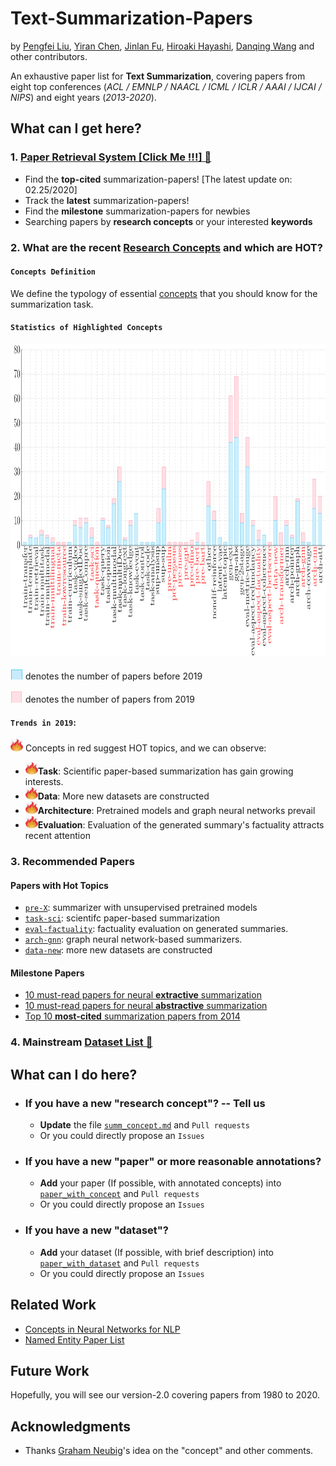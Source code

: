 # Text-Summarization-Papers
by [Pengfei Liu](http://pfliu.com/), [Yiran Chen](), [Jinlan Fu](https://scholar.google.com/citations?hl=en&user=D4vtw8QAAAAJ), [Hiroaki Hayashi](https://hiroakih.me/),  [Danqing Wang](XX) and other contributors.


An exhaustive paper list for **Text Summarization**,
covering papers from eight top conferences (*ACL / EMNLP / NAACL / ICML / ICLR / AAAI / IJCAI / NIPS*)  and eight years (*2013-2020*).  





## What can I get here?



### 1. [Paper Retrieval System **[Click Me !!!]** &#x1F53D;](http://pfliu.com/pl-summarization/summ_paper.html)
* Find the **top-cited** summarization-papers! [The latest update on: 02.25/2020]
* Track the **latest** summarization-papers!
* Find the **milestone** summarization-papers for newbies
* Searching papers by **research concepts** or your interested **keywords**








### 2. What are the recent [Research Concepts](https://github.com/neulab/Text-Summarization-Papers/blob/master/summ_concept.md) and which are HOT?

#### `Concepts Definition`
We define the typology of essential [concepts](https://github.com/neulab/Text-Summarization-Papers/blob/master/summ_concept.md) that you should know for the summarization task.


#### `Statistics of Highlighted Concepts`
<img src="fig/stat_summ-1.png" alt="Summary" height="500" width="1200">


<img src="fig/blue.png" alt="before 2019" height="20" width="20"> denotes the number of papers before 2019
<br>


<img src="fig/red.png" alt="from 2019" height="20" width="20"> denotes the number of papers from 2019
<br>


#### `Trends in 2019`:
<img src="fig/fire.png" alt="HOT" height="20" width="20"> Concepts in red suggest HOT topics, and we can observe:


* <img src="fig/fire.png" alt="HOT" height="20" width="20">**Task**: Scientific paper-based summarization has gain growing interests.
* <img src="fig/fire.png" alt="HOT" height="20" width="20">**Data**: More new datasets are constructed
* <img src="fig/fire.png" alt="HOT" height="20" width="20">**Architecture**: Pretrained models and graph neural networks prevail
* <img src="fig/fire.png" alt="HOT" height="20" width="20">**Evaluation**: Evaluation of the generated summary's factuality attracts recent attention




### 3. Recommended Papers

#### Papers with Hot Topics
* [`pre-X`](http://pfliu.com/pl-summarization/summ_paper_preX.html): summarizer with unsupervised pretrained models
* [`task-sci`](http://pfliu.com/pl-summarization/summ_paper_task-sci.html): scientifc paper-based summarization
* [`eval-factuality`](http://pfliu.com/pl-summarization/summ_paper_factuality.html): factuality evaluation on generated summaries.
* [`arch-gnn`](http://pfliu.com/pl-summarization/summ_paper_arch-gnn.html): graph neural network-based summarizers. 
* [`data-new`](http://pfliu.com/pl-summarization/summ_paper_data-new.html): more new datasets are constructed



#### Milestone Papers
* [10 must-read papers for neural **extractive** summarization](http://pfliu.com/pl-summarization/summ_paper_gen-ext.html)
* [10 must-read papers for neural **abstractive** summarization](http://pfliu.com/pl-summarization/summ_paper_gen-abs.html)
* [Top 10 **most-cited** summarization papers from 2014](http://pfliu.com/pl-summarization/summ_paper_topcited.html)







### 4. Mainstream [Dataset List &#x1F53D;](http://pfliu.com/pl-summarization/summ_data.html)






## What can I do here?
* ### If you have a new "research concept"?  -- Tell us
	* **Update** the file [`summ_concept.md`](https://github.com/neulab/Text-Summarization-Papers/blob/master/summ_concept.md) and `Pull requests`
	* Or you could directly propose an `Issues`


* ### If you have a new "paper" or more reasonable annotations?
	* **Add** your paper (If possible, with annotated concepts) into [`paper_with_concept`](https://github.com/neulab/Text-Summarization-Papers/blob/master/paper_with_dataset) and `Pull requests`
	* Or you could directly propose an `Issues`


* ### If you have a new "dataset"?
	* **Add** your dataset (If possible, with brief description) into [`paper_with_dataset`](https://github.com/neulab/Text-Summarization-Papers/blob/master/paper_with_dataset) and `Pull requests`
	* Or you could directly propose an `Issues`




## Related Work

* [Concepts in Neural Networks for NLP](https://github.com/pfliu-nlp/nn4nlp-concepts)
* [Named Entity Paper List](https://github.com/pfliu-nlp/Named-Entity-Recognition-NER-Papers)


## Future Work
Hopefully, you will see our version-2.0 covering papers from 1980 to 2020. 



## Acknowledgments
* Thanks [Graham Neubig](http://www.phontron.com/)'s idea on the "concept" and other comments.
